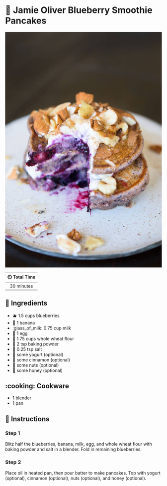 # :pancakes: Jamie Oliver Blueberry Smoothie Pancakes

![Jamie Oliver Blueberry Smoothie Pancakes](../assets/images/jamie-oliver-blueberry-smoothie-pancakes.jpg)

| :timer_clock: Total Time |
|:-----------------------: |
| 30 minutes |

## :salt: Ingredients

- :blueberries: 1.5 cups blueberries
- :banana: 1 banana
- :glass_of_milk: 0.75 cup milk
- :egg: 1 egg
- :ear_of_rice: 1.75 cups whole wheat flour
- :dash: 2 tsp baking powder
- :salt: 0.25 tsp salt
- :microbe: some yogurt (optional)
- :custard: some cinnamon (optional)
- :chestnut: some nuts (optional)
- :honey_pot: some honey (optional)

## :cooking: Cookware

- 1 blender
- 1 pan

## :pencil: Instructions

### Step 1

Blitz half the blueberries, banana, milk, egg, and whole wheat flour with baking powder and salt in a blender. Fold in
remaining blueberries.

### Step 2

Place oil in heated pan, then pour batter to make pancakes. Top with yogurt (optional), cinnamon (optional), nuts
(optional), and honey (optional).
